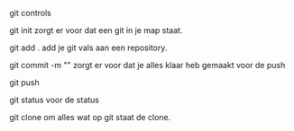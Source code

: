 git controls

git init zorgt er voor dat een git in je map staat.

git add . add je git vals aan een repository.

git commit -m "" zorgt er voor dat je alles klaar heb gemaakt voor de push

git push

git status voor de status

git clone om alles wat op git staat de clone.
